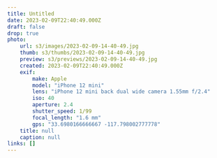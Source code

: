 ```yaml
---
title: Untitled
date: 2023-02-09T22:40:49.000Z
draft: false
drop: true
photo:
    url: s3/images/2023-02-09-14-40-49.jpg
    thumb: s3/thumbs/2023-02-09-14-40-49.jpg
    preview: s3/previews/2023-02-09-14-40-49.jpg
    created: 2023-02-09T22:40:49.000Z
    exif:
        make: Apple
        model: "iPhone 12 mini"
        lens: "iPhone 12 mini back dual wide camera 1.55mm f/2.4"
        iso: 40
        aperture: 2.4
        shutter_speed: 1/99
        focal_length: "1.6 mm"
        gps: "33.6980166666667 -117.798002777778"
    title: null
    caption: null
links: []
---
```

